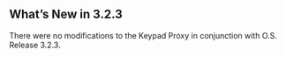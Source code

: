 ## What’s New in 3.2.3

There were no modifications to the Keypad Proxy in conjunction with O.S. Release 3.2.3.